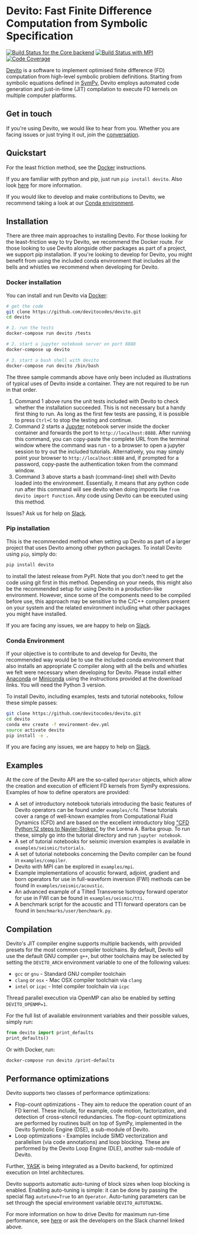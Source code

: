 # Devito: Fast Finite Difference Computation from Symbolic Specification

[![Build Status for the Core backend](https://github.com/devitocodes/devito/workflows/CI-core/badge.svg)](https://github.com/devitocodes/devito/actions?query=workflow%3ACI-core)
[![Build Status with MPI](https://github.com/devitocodes/devito/workflows/CI-mpi/badge.svg)](https://github.com/devitocodes/devito/actions?query=workflow%3ACI-mpi)
[![Code Coverage](https://codecov.io/gh/devitocodes/devito/branch/master/graph/badge.svg)](https://codecov.io/gh/devitocodes/devito)

[Devito](http://www.devitoproject.org) is a software to
implement optimised finite difference (FD) computation from
high-level symbolic problem definitions. Starting from symbolic
equations defined in [SymPy](http://www.sympy.org/en/index.html),
Devito employs automated code generation and just-in-time (JIT)
compilation to execute FD kernels on multiple computer platforms.

## Get in touch

If you're using Devito, we would like to hear from you. Whether you
are facing issues or just trying it out, join the
[conversation](https://opesci-slackin.now.sh).

## Quickstart

For the least friction method, see the [Docker](#docker-installation) instructions.

If you are familiar with python and pip, just run `pip install devito`. Also look
[here](#pip-installation) for more information.

If you would like to develop and make contributions to Devito, we recommend taking
a look at our [Conda environment](#conda-environment).

## Installation
There are three main approaches to installing Devito. For those looking for the
least-friction way to try Devito, we recommend the Docker route. For those
looking to use Devito alongside other packages as part of a project, we support
pip installation. If you're looking to develop for Devito, you might benefit from
using the included conda environment that includes all the bells and whistles we
recommend when developing for Devito.

### Docker installation
You can install and run Devito via [Docker](https://www.docker.com/):

```sh
# get the code
git clone https://github.com/devitocodes/devito.git
cd devito

# 1. run the tests
docker-compose run devito /tests

# 2. start a jupyter notebook server on port 8888
docker-compose up devito

# 3. start a bash shell with devito
docker-compose run devito /bin/bash
```

The three sample commands above have only been included as illustrations of typical
uses of Devito inside a container. They are not required to be run in that order.

1. Command 1 above runs the unit tests included with Devito to check whether the
installation succeeded. This is not necessary but a handy first thing to run. As
long as the first few tests are passing, it is possible to press `Ctrl+C` to stop
the testing and continue.
2. Command 2 starts a [Jupyter](https://jupyter.org/) notebook server inside the
docker container and forwards the port to `http://localhost:8888`. After running
this command, you can copy-paste the complete URL from the terminal window where
the command was run - to a browser to open a jupyter session to try out the included
tutorials. Alternatively, you may simply point your browser to `http://localhost:8888`
and, if prompted for a password, copy-paste the authentication token from the command
window.
3. Command 3 above starts a bash (command-line) shell with Devito loaded into the
environment. Essentially, it means that any python code run after this command will
see devito when doing imports like `from devito import Function`. Any code using
Devito can be executed using this method.

Issues? Ask us for help on [Slack](https://opesci-slackin.now.sh).

### Pip installation
This is the recommended method when setting up Devito as part of a larger project
that uses Devito among other python packages. To install Devito using `pip`, simply
do:
```sh
pip install devito
```
to install the latest release from PyPI. Note that you don't need to get the code
using git first in this method. 
Depending on your needs, this might also be the recommended setup for using Devito
in a production-like environment. However, since some of the components need to be
compiled before use, this approach may be sensitive to the C/C++ compilers present
on your system and the related environment including what other packages you might
have installed.

If you are facing any issues, we are happy to help on
[Slack](https://opesci-slackin.now.sh).

### Conda Environment
If your objective is to contribute to and develop for Devito, the recommended way would
be to use the included conda environment that also installs an appropriate C compiler
along with all the bells and whistles we felt were necessary when developing for Devito.
Please install either [Anaconda](https://www.continuum.io/downloads) or
[Miniconda](https://conda.io/miniconda.html) using the instructions
provided at the download links. You will need the Python 3 version.

To install Devito, including examples, tests and tutorial notebooks,
follow these simple passes:

```sh
git clone https://github.com/devitocodes/devito.git
cd devito
conda env create -f environment-dev.yml
source activate devito
pip install -e .
```
If you are facing any issues, we are happy to help on
[Slack](https://opesci-slackin.now.sh).

## Examples

At the core of the Devito API are the so-called `Operator` objects, which
allow the creation and execution of efficient FD kernels from SymPy
expressions. Examples of how to define operators are provided:

* A set of introductory notebook tutorials introducing the basic
  features of Devito operators can be found under
  `examples/cfd`. These tutorials cover a range of well-known examples
  from Computational Fluid Dynamics (CFD) and are based on the excellent
  introductory blog ["CFD Python:12 steps to
  Navier-Stokes"](http://lorenabarba.com/blog/cfd-python-12-steps-to-navier-stokes/)
  by the Lorena A. Barba group. To run these, simply go into the tutorial
  directory and run `jupyter notebook`.
* A set of tutorial notebooks for seismic inversion examples is available in
  `examples/seismic/tutorials`.
* A set of tutorial notebooks concerning the Devito compiler can be found in
  `examples/compiler`.
* Devito with MPI can be explored in `examples/mpi`.
* Example implementations of acoustic forward, adjoint, gradient and born
  operators for use in full-waveform inversion (FWI) methods can be found in
  `examples/seismic/acoustic`.
* An advanced example of a Tilted Transverse Isotropy forward operator
  for use in FWI can be found in `examples/seismic/tti`.
* A benchmark script for the acoustic and TTI forward operators can be
  found in `benchmarks/user/benchmark.py`.


## Compilation

Devito's JIT compiler engine supports multiple backends, with provided
presets for the most common compiler toolchains. By default, Devito
will use the default GNU compiler `g++`, but other toolchains may be
selected by setting the `DEVITO_ARCH` environment variable to one of
the following values:
 * `gcc` or `gnu` - Standard GNU compiler toolchain
 * `clang` or `osx` - Mac OSX compiler toolchain via `clang`
 * `intel` or `icpc` - Intel compiler toolchain via `icpc`

Thread parallel execution via OpenMP can also be enabled by setting
`DEVITO_OPENMP=1`.

For the full list of available environment variables and their
possible values, simply run:

```py
from devito import print_defaults
print_defaults()
```

Or with Docker, run:

```sh
docker-compose run devito /print-defaults
```

## Performance optimizations

Devito supports two classes of performance optimizations:
 * Flop-count optimizations - They aim to reduce the operation count of an FD
   kernel. These include, for example, code motion, factorization, and
   detection of cross-stencil redundancies. The flop-count optimizations
   are performed by routines built on top of SymPy, implemented in the
   Devito Symbolic Engine (DSE), a sub-module of Devito.
 * Loop optimizations - Examples include SIMD vectorization and parallelism
   (via code annotations) and loop blocking. These are performed by the Devito
   Loop Engine (DLE), another sub-module of Devito.

Further, [YASK](https://github.com/intel/yask) is being integrated as a Devito
backend, for optimized execution on Intel architectures.

Devito supports automatic auto-tuning of block sizes when loop blocking is
enabled. Enabling auto-tuning is simple: it can be done by passing the special
flag `autotune=True` to an `Operator`. Auto-tuning parameters can be set
through the special environment variable `DEVITO_AUTOTUNING`.

For more information on how to drive Devito for maximum run-time performance,
see [here](benchmarks/user/README.md) or ask the developers on the Slack
channel linked above.
